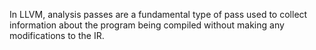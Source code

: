 In LLVM, analysis passes are a fundamental type of pass used to collect information about the program being compiled without making any modifications to the IR. 